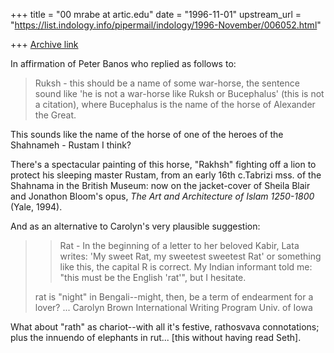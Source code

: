 +++
title = "00 mrabe at artic.edu"
date = "1996-11-01"
upstream_url = "https://list.indology.info/pipermail/indology/1996-November/006052.html"

+++
[Archive link](https://list.indology.info/pipermail/indology/1996-November/006052.html)

In affirmation of Peter Banos who replied as follows to:

> Ruksh - this should be a name of some war-horse, the sentence sound like
>         'he is not a war-horse like Ruksh or Bucephalus' (this is not
>         a citation), where Bucephalus is the name of the horse of Alexander
>         the Great.

This sounds like the name of the horse of one of the heroes of the
Shahnameh - Rustam I think?

There's a spectacular painting of this horse, "Rakhsh" fighting off a lion
to protect his sleeping master Rustam, from an early 16th c.Tabrizi mss. of
the Shahnama in the British Museum: now on the jacket-cover of Sheila Blair
and Jonathon Bloom's opus, _The Art and Architecture of Islam 1250-1800_
(Yale, 1994).

And as an alternative to Carolyn's very plausible suggestion:
>
>>Rat    - In the beginning of a letter to her beloved Kabir, Lata writes:
>>         'My sweet Rat, my sweetest sweetest Rat' or something like this,
>>         the capital R is correct. My Indian informant told me: "this must
>>         be the English 'rat'", but I hesitate.
>
>rat is "night" in Bengali--might, then, be a term of endearment for a lover?
...
>Carolyn Brown
>International Writing Program
>Univ. of Iowa

What about "rath" as chariot--with all it's festive, rathosvava
connotations; plus the innuendo of elephants in rut... [this without having
read Seth].






